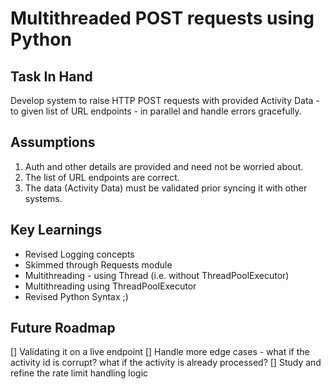 # Multithreaded POST requests using Python

## Task In Hand
Develop system to raise HTTP POST requests with provided Activity Data - to given list of URL endpoints - in parallel and handle errors gracefully.

## Assumptions
1. Auth and other details are provided and need not be worried about.
2. The list of URL endpoints are correct.
3. The data (Activity Data) must be validated prior syncing it with other systems.

## Key Learnings
- Revised Logging concepts
- Skimmed through Requests module
- Multithreading - using Thread (i.e. without ThreadPoolExecutor)
- Multithreading using ThreadPoolExecutor
- Revised Python Syntax ;)

## Future Roadmap
[] Validating it on a live endpoint
[] Handle more edge cases - what if the activity id is corrupt? what if the activity is already processed?
[] Study and refine the rate limit handling logic


